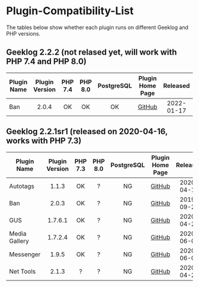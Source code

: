 # Plugin-Compatibility-List
The tables below show whether each plugin runs on different Geeklog and PHP versions.

## Geeklog 2.2.2 (not relased yet, will work with PHP 7.4 and PHP 8.0) ##
|  Plugin Name|Plugin Version|PHP 7.4|PHP 8.0|PostgreSQL|                                         Plugin Home Page|  Released|
|         ----|         :---:|  :---:|  :---:|     :---:|                                                    :---:|     :---:|
|          Ban|         2.0.4|     OK|     OK|        OK|         [GitHub](https://github.com/Geeklog-Plugins/ban)|2022-01-17|

## Geeklog 2.2.1sr1 (released on 2020-04-16, works with PHP 7.3) ##
|  Plugin Name|Plugin Version|PHP 7.3|PHP 8.0|PostgreSQL|                                         Plugin Home Page|  Released|
|         ----|         :---:|  :---:|  :---:|     :---:|                                                    :---:|     :---:|
|     Autotags|         1.1.3|     OK|      ?|        NG|    [GitHub](https://github.com/Geeklog-Plugins/autotags)|2020-04-18|
|          Ban|         2.0.3|     OK|      ?|        NG|         [GitHub](https://github.com/Geeklog-Plugins/ban)|2019-09-28|
|          GUS|       1.7.6.1|     OK|      ?|        NG|         [GitHub](https://github.com/Geeklog-Plugins/gus)|2020-04-28|
|Media Gallery|       1.7.2.4|     OK|      ?|        NG|[GitHub](https://github.com/Geeklog-Plugins/mediagallery)|2020-06-09|
|    Messenger|         1.9.5|     OK|      ?|        NG|   [GitHub](https://github.com/Geeklog-Plugins/messenger)|2020-06-09|
|    Net Tools|         2.1.3|      ?|      ?|        NG|    [GitHub](https://github.com/Geeklog-Plugins/nettools)|2020-04-20|
